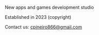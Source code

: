 New apps and games development studio

Established in 2023 (copyright)

Contact us: cpineiro866@gmail.com
